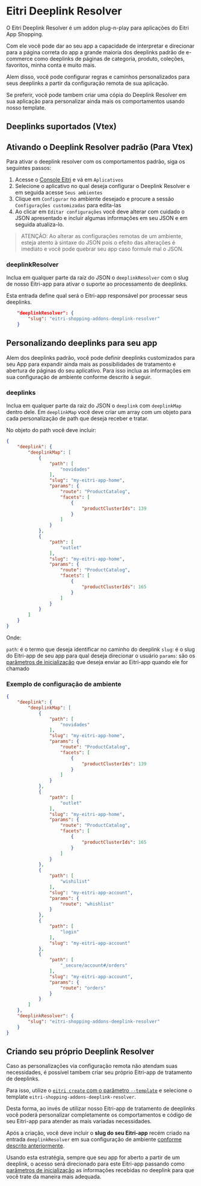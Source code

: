 # Eitri Deeplink Resolver
O Eitri Deeplink Resolver é um addon plug-n-play para aplicações do Eitri App Shopping.

Com ele você pode dar ao seu app a capacidade de interpretar e direcionar para a página correta do app a grande maioria dos deeplinks padrão de e-commerce como deeplinks de páginas de categoria, produto, coleções, favoritos, minha conta e muito mais.

Alem disso, você pode configurar regras e caminhos personalizados para seus deeplinks a partir da configuração remota de sua aplicação.

Se preferir, você pode tambem criar uma cópia do Deeplink Resolver em sua aplicação para personalizar ainda mais os comportamentos usando nosso template.

## Deeplinks suportados (Vtex)


## Ativando o Deeplink Resolver padrão (Para Vtex)

Para ativar o deeplink resolver com os comportamentos padrão, siga os seguintes passos:

1. Acesse o [Console Eitri](https://console.eitri.tech/) e vá em `Aplicativos`
2. Selecione o aplicativo no qual deseja configurar o Deeplink Resolver e em seguida acesse `Seus ambientes`
3. Clique em `Configurar` no ambiente desejado e procure a sessão `Configurações customizadas` para edita-las
4. Ao clicar em `Editar configurações` você deve alterar com cuidado o JSON apresentado e incluir algumas informações em seu JSON e em seguida atualiza-lo.

> ATENÇÃO: Ao alterar as configurações remotas de um ambiente, esteja atento à sintaxe do JSON pois o efeito das alterações é imediato e você pode quebrar seu app caso formule mal o JSON.

### deeplinkResolver

Inclua em qualquer parte da raiz do JSON o `deeplinkResolver` com o slug de nosso Eitri-app para ativar o suporte ao processamento de deeplinks.

Esta entrada define qual será o Eitri-app responsável por processar seus deeplinks.

```json
    "deeplinkResolver": {
        "slug": "eitri-shopping-addons-deeplink-resolver"
    }
```

## Personalizando deeplinks para seu app

Alem dos deeplinks padrão, você pode definir deeplinks customizados para seu App para expandir ainda mais as possibilidades de tratamento e abertura de páginas do seu aplicativo. Para isso inclua as informações em sua configuração de ambiente conforme descrito à seguir.

### deeplinks

Inclua em qualquer parte da raiz do JSON o `deeplink` com `deeplinkMap` dentro dele. Em `deeplinkMap` você deve criar um array com um objeto para cada personalização de path que deseja receber e tratar.

No objeto do path você deve incluir:

```json
{
    "deeplink": {
        "deeplinkMap": [
            {
                "path": [
                    "novidades"
                ],
                "slug": "my-eitri-app-home",
                "params": {
                    "route": "ProductCatalog",
                    "facets": [
                        {
                            "productClusterIds": 139
                        }
                    ]
                }
            },
            {
                "path": [
                    "outlet"
                ],
                "slug": "my-eitri-app-home",
                "params": {
                    "route": "ProductCatalog",
                    "facets": [
                        {
                            "productClusterIds": 165
                        }
                    ]
                }
            }
        ]
    }
}
```

Onde:

`path`: é o termo que deseja identificar no caminho do deeplink
`slug`: é o slug do Eitri-app de seu app para qual deseja direcionar o usuário
`params`: são os [parâmetros de inicialização](https://cdn.83io.com.br/library/eitri-bifrost/doc/latest/classes/Bifrost.html#getInitializationInfos) que deseja enviar ao Eitri-app quando ele for chamado 

### Exemplo de configuração de ambiente

```json
{
    "deeplink": {
        "deeplinkMap": [
            {
                "path": [
                    "novidades"
                ],
                "slug": "my-eitri-app-home",
                "params": {
                    "route": "ProductCatalog",
                    "facets": [
                        {
                            "productClusterIds": 139
                        }
                    ]
                }
            },
            {
                "path": [
                    "outlet"
                ],
                "slug": "my-eitri-app-home",
                "params": {
                    "route": "ProductCatalog",
                    "facets": [
                        {
                            "productClusterIds": 165
                        }
                    ]
                }
            },
            {
                "path": [
                    "wishilist"
                ],
                "slug": "my-eitri-app-account",
                "params": {
                    "route": "whishlist"
                }
            },
            {
                "path": [
                    "login"
                ],
                "slug": "my-eitri-app-account"
            },
            {
                "path": [
                    "_secure/account#/orders"
                ],
                "slug": "my-eitri-app-account",
                "params": {
                    "route": "orders"
                }
            }
        ]
    },
    "deeplinkResolver": {
        "slug": "eitri-shopping-addons-deeplink-resolver"
    }
}
```


## Criando seu próprio Deeplink Resolver

Caso as personalizações via configuração remota não atendam suas necessidades, é possível tambem criar seu próprio Eitri-app de tratamento de deeplinks.

Para isso, utilize o [`eitri create` com o parâmetro `--template`](https://docs.eitri.tech/pt/eitri-cli/#opcoes-disponiveis_1) e selecione o template `eitri-shopping-addons-deeplink-resolver`.

Desta forma, ao invés de utilizar nosso Eitri-app de tratamento de deeplinks você poderá personalizar completamente os comportamentos e código de seu Eitri-app para atender as mais variadas necessidades.

Após a criação, você deve incluir o **slug do seu Eitri-app** recém criado na entrada `deeplinkResolver` em sua configuração de ambiente [conforme descrito anteriormente](#deeplinkresolver).

Usando esta estratégia, sempre que seu app for aberto a partir de um deeplink, o acesso será direcionado para este Eitri-app passando como [parâmetros de inicialização]((https://cdn.83io.com.br/library/eitri-bifrost/doc/latest/classes/Bifrost.html#getInitializationInfos)) as informações recebidas no deeplink para que você trate da maneira mais adequada.